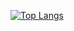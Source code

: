 [![Top Langs](https://github-readme-stats.vercel.app/api/top-langs/?username=CarelessAsado&hide=other&layout=compact)](https://github.com/CarelessAsado/github-readme-stats)

